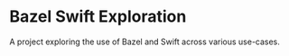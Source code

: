# Bazel Swift Exploration

A project exploring the use of Bazel and Swift across various use-cases.

